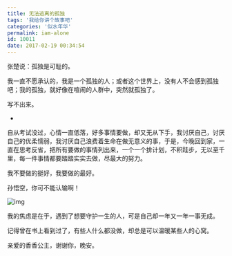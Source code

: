 ```yaml
---
title: 无法逃离的孤独
tags: '我给你讲个故事吧'
categories: '似水年华'
permalink: iam-alone
id: 10011
date: 2017-02-19 00:34:54
---
```



张楚说：孤独是可耻的。

我一直不愿承认的，我是一个孤独的人；或者这个世界上，没有人不会感到孤独吧；我的孤独，就好像在喧闹的人群中，突然就孤独了。

写不出来。

+

自从考试没过，心情一直低落，好多事情要做，却又无从下手，我讨厌自己，讨厌自己的优柔懦弱，我讨厌自己浪费着生命在做无意义的事，于是，今晚回到家，一直在思考反省，把所有要做的事情列出来，一个一个排计划，不积跬步，无以至千里，每一件事情都要踏踏实实去做，尽最大的努力。

我不要做的挺好，我要做的最好。

孙悟空，你可不能认输啊！

![img](https://samzong.oss-cn-shenzhen.aliyuncs.com/blog/bo2o0.png)

我的焦虑是在于，遇到了想要守护一生的人，可是自己却一年又一年一事无成。

记得曾在书上看到过了，有些人什么都没做，却总是可以温暖某些人的心窝。

亲爱的香香公主，谢谢你，晚安。
